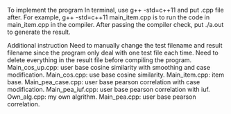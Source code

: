 To implement the program
In terminal, use g++ -std=c++11 and put .cpp file after.
For example, g++ -std=c++11 main_item.cpp is to run the code in main_item.cpp in the compiler.
After passing the compiler check, put ./a.out to generate the result.

Additional instruction
Need to manually change the test filename and result filename since the program only deal with one test file each time.
Need to delete everything in the result file before compiling the program.
Main_cos_up.cpp: user base cosine similarity with smoothing and case modification. Main_cos.cpp: use base cosine similarity.
Main_item.cpp: item base.
Main_pea_case.cpp: user base pearson correlation with case modification. Main_pea_iuf.cpp: user base pearson correlation with iuf.
Own_alg.cpp: my own algrithm. Main_pea.cpp: user base pearson correlation.
